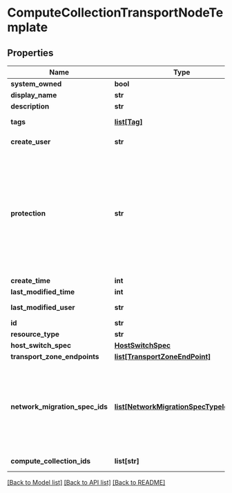# ComputeCollectionTransportNodeTemplate

## Properties
Name | Type | Description | Notes
------------ | ------------- | ------------- | -------------
**system_owned** | **bool** | Indicates system owned resource | [optional] 
**display_name** | **str** | Defaults to ID if not set | [optional] 
**description** | **str** | Description of this resource | [optional] 
**tags** | [**list[Tag]**](Tag.md) | Opaque identifiers meaningful to the API user | [optional] 
**create_user** | **str** | ID of the user who created this resource | [optional] 
**protection** | **str** | Protection status is one of the following: PROTECTED - the client who retrieved the entity is not allowed             to modify it. NOT_PROTECTED - the client who retrieved the entity is allowed                 to modify it REQUIRE_OVERRIDE - the client who retrieved the entity is a super                    user and can modify it, but only when providing                    the request header X-Allow-Overwrite&#x3D;true. UNKNOWN - the _protection field could not be determined for this           entity.  | [optional] 
**create_time** | **int** | Timestamp of resource creation | [optional] 
**last_modified_time** | **int** | Timestamp of last modification | [optional] 
**last_modified_user** | **str** | ID of the user who last modified this resource | [optional] 
**id** | **str** | Unique identifier of this resource | [optional] 
**resource_type** | **str** | The type of this resource. | [optional] 
**host_switch_spec** | [**HostSwitchSpec**](HostSwitchSpec.md) |  | [optional] 
**transport_zone_endpoints** | [**list[TransportZoneEndPoint]**](TransportZoneEndPoint.md) | Transport zone endpoints | [optional] 
**network_migration_spec_ids** | [**list[NetworkMigrationSpecTypeIdEntry]**](NetworkMigrationSpecTypeIdEntry.md) | Property &#x27;network_migration_spec_ids&#x27; should only be used for compute collections which are clusters in VMware vCenter. Currently only HostProfileNetworkMigrationSpec type is supported. This specification will only apply to Stateless ESX hosts which are under this vCenter cluster. | [optional] 
**compute_collection_ids** | **list[str]** | Associated compute collection ids | 

[[Back to Model list]](../README.md#documentation-for-models) [[Back to API list]](../README.md#documentation-for-api-endpoints) [[Back to README]](../README.md)

